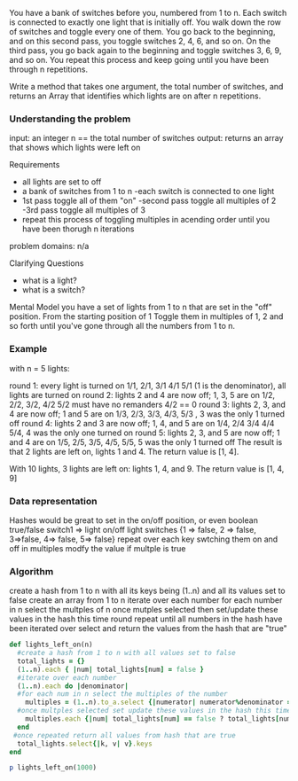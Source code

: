 You have a bank of switches before you, numbered from 1 to n. Each switch is connected to exactly one light that is initially off. You walk down the row of switches and toggle every one of them. You go back to the beginning, and on this second pass, you toggle switches 2, 4, 6, and so on. On the third pass, you go back again to the beginning and toggle switches 3, 6, 9, and so on. You repeat this process and keep going until you have been through n repetitions.

Write a method that takes one argument, the total number of switches, and returns an Array that identifies which lights are on after n repetitions.

### Understanding the problem

input: an integer n == the total number of switches
output: returns an array that shows which lights were left on

Requirements
- all lights are set to off
- a bank of switches from 1 to n
-each switch is connected to one light
- 1st pass toggle all of them "on"
-second pass toggle all multiples of 2
-3rd pass toggle all multiples of 3
- repeat this process of toggling multiples in acending order until you have been thorugh n iterations 

problem domains: n/a

Clarifying Questions
- what is a light?
- what is a switch?

Mental Model
you have a set of lights from 1 to n that are set in the "off" position. From the starting position of 1 Toggle them in multiples of 1, 2 and so forth until you've gone through all the numbers from 1 to n. 

### Example 
with n = 5 lights:

round 1: every light is turned on 1/1, 2/1, 3/1 4/1 5/1 (1 is the denominator), all lights are turned on 
round 2: lights 2 and 4 are now off; 1, 3, 5 are on 1/2, 2/2, 3/2, 4/2 5/2 must have no remanders 4/2 == 0 
round 3: lights 2, 3, and 4 are now off; 1 and 5 are on 1/3, 2/3, 3/3, 4/3, 5/3 , 3 was the only 1 turned off
round 4: lights 2 and 3 are now off; 1, 4, and 5 are on 1/4, 2/4 3/4 4/4 5/4, 4 was the only one turned on 
round 5: lights 2, 3, and 5 are now off; 1 and 4 are on 1/5, 2/5, 3/5, 4/5, 5/5, 5 was the only 1 turned off
The result is that 2 lights are left on, lights 1 and 4. The return value is [1, 4].

With 10 lights, 3 lights are left on: lights 1, 4, and 9. The return value is [1, 4, 9]

### Data representation
Hashes would be great to set in the on/off position,  or even boolean true/false
switch1 => light on/off
light switches {1 => false, 2 => false, 3=>false, 4=> false, 5=> false} 
repeat over each key swtching them on and off in multiples
modfy the value if multple is true

### Algorithm
create a hash from 1 to n with all its keys being (1..n)
and all its values set to false
create an array from 1 to n
iterate over each number
for each number in n select the multples of n
once mutples selected then set/update these values in the hash this time round
repeat until all numbers in the hash have been iterated over
select and return the values from the hash that are "true"

```ruby
def lights_left_on(n)
  #create a hash from 1 to n with all values set to false
  total_lights = {}
  (1..n).each { |num| total_lights[num] = false }
  #iterate over each number
  (1..n).each do |denominator|
  #for each num in n select the multiples of the number
   	multiples = (1..n).to_a.select {|numerator| numerator%denominator == 0 }
  #once multples selected set update these values in the hash this time round
  	multiples.each {|num| total_lights[num] == false ? total_lights[num] = true : total_lights[num] = false}
  end
 #once repeated return all values from hash that are true
  total_lights.select{|k, v| v}.keys    
end

p lights_left_on(1000)
```
